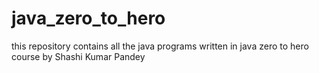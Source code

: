 # java_zero_to_hero
this repository contains all the java programs written in java zero to hero course
by Shashi Kumar Pandey
